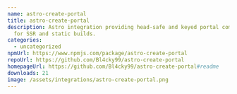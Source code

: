 ```yaml
---
name: astro-create-portal
title: astro-create-portal
description: Astro integration providing head-safe and keyed portal components
  for SSR and static builds.
categories:
  - uncategorized
npmUrl: https://www.npmjs.com/package/astro-create-portal
repoUrl: https://github.com/Bl4cky99/astro-create-portal
homepageUrl: https://github.com/Bl4cky99/astro-create-portal#readme
downloads: 21
image: /assets/integrations/astro-create-portal.png
---
```

